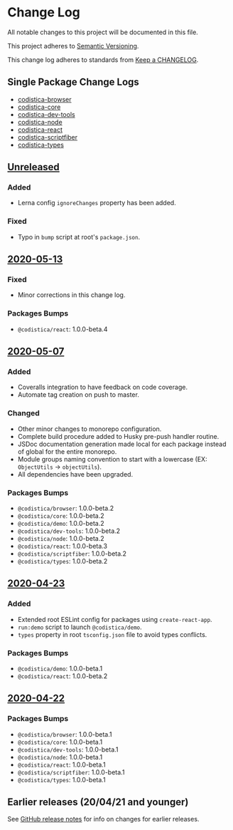 # Change Log

All notable changes to this project will be documented in this file.

This project adheres to [Semantic Versioning](https://semver.org).

This change log adheres to standards from [Keep a CHANGELOG](https://keepachangelog.com).

## Single Package Change Logs

* [codistica-browser](packages/codistica-browser/CHANGELOG.md)
* [codistica-core](packages/codistica-core/CHANGELOG.md)
* [codistica-dev-tools](packages/codistica-dev-tools/CHANGELOG.md)
* [codistica-node](packages/codistica-node/CHANGELOG.md)
* [codistica-react](packages/codistica-react/CHANGELOG.md)
* [codistica-scriptfiber](packages/codistica-scriptfiber/CHANGELOG.md)
* [codistica-types](packages/codistica-types/CHANGELOG.md)

## [Unreleased]

### Added
- Lerna config `ignoreChanges` property has been added.

### Fixed
- Typo in `bump` script at root's `package.json`.

## [2020-05-13]

### Fixed
- Minor corrections in this change log.

### Packages Bumps
- `@codistica/react`: 1.0.0-beta.4

## [2020-05-07]

### Added
- Coveralls integration to have feedback on code coverage.
- Automate tag creation on push to master.

### Changed
- Other minor changes to monorepo configuration.
- Complete build procedure added to Husky pre-push handler routine.
- JSDoc documentation generation made local for each package instead of global for the entire monorepo.
- Module groups naming convention to start with a lowercase (EX: `ObjectUtils` -> `objectUtils`).
- All dependencies have been upgraded.

### Packages Bumps
- `@codistica/browser`: 1.0.0-beta.2
- `@codistica/core`: 1.0.0-beta.2
- `@codistica/demo`: 1.0.0-beta.2
- `@codistica/dev-tools`: 1.0.0-beta.2
- `@codistica/node`: 1.0.0-beta.2
- `@codistica/react`: 1.0.0-beta.3
- `@codistica/scriptfiber`: 1.0.0-beta.2
- `@codistica/types`: 1.0.0-beta.2

## [2020-04-23]

### Added
- Extended root ESLint config for packages using `create-react-app`.
- `run:demo` script to launch `@codistica/demo`.
- `types` property in root `tsconfig.json` file to avoid types conflicts.

### Packages Bumps
- `@codistica/demo`: 1.0.0-beta.1
- `@codistica/react`: 1.0.0-beta.2

## [2020-04-22]

### Packages Bumps
- `@codistica/browser`: 1.0.0-beta.1
- `@codistica/core`: 1.0.0-beta.1
- `@codistica/dev-tools`: 1.0.0-beta.1
- `@codistica/node`: 1.0.0-beta.1
- `@codistica/react`: 1.0.0-beta.1
- `@codistica/scriptfiber`: 1.0.0-beta.1
- `@codistica/types`: 1.0.0-beta.1

## Earlier releases (20/04/21 and younger)
See [GitHub release notes](https://github.com/codistica/codistica-js/releases?after=2020/04/22)
for info on changes for earlier releases.

[Unreleased]: https://github.com/codistica/codistica-js/compare/master...HEAD
[2020-05-13]: https://github.com/codistica/codistica-js/compare/2020/05/07...2020/05/13
[2020-05-07]: https://github.com/codistica/codistica-js/compare/2020/04/23...2020/05/07
[2020-04-23]: https://github.com/codistica/codistica-js/compare/2020/04/22...2020/04/23
[2020-04-22]: https://github.com/codistica/codistica-js/compare/2020/04/21...2020/04/22
